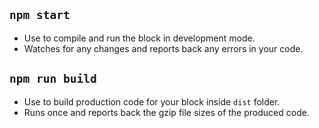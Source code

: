 ##  `npm start`
- Use to compile and run the block in development mode.
- Watches for any changes and reports back any errors in your code.

##  `npm run build`
- Use to build production code for your block inside `dist` folder.
- Runs once and reports back the gzip file sizes of the produced code.